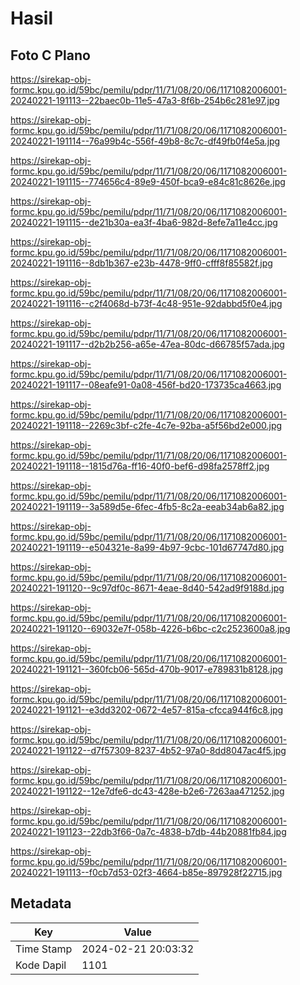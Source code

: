 # Hasil

## Foto C Plano

https://sirekap-obj-formc.kpu.go.id/59bc/pemilu/pdpr/11/71/08/20/06/1171082006001-20240221-191113--22baec0b-11e5-47a3-8f6b-254b6c281e97.jpg

https://sirekap-obj-formc.kpu.go.id/59bc/pemilu/pdpr/11/71/08/20/06/1171082006001-20240221-191114--76a99b4c-556f-49b8-8c7c-df49fb0f4e5a.jpg

https://sirekap-obj-formc.kpu.go.id/59bc/pemilu/pdpr/11/71/08/20/06/1171082006001-20240221-191115--774656c4-89e9-450f-bca9-e84c81c8626e.jpg

https://sirekap-obj-formc.kpu.go.id/59bc/pemilu/pdpr/11/71/08/20/06/1171082006001-20240221-191115--de21b30a-ea3f-4ba6-982d-8efe7a11e4cc.jpg

https://sirekap-obj-formc.kpu.go.id/59bc/pemilu/pdpr/11/71/08/20/06/1171082006001-20240221-191116--8db1b367-e23b-4478-9ff0-cfff8f85582f.jpg

https://sirekap-obj-formc.kpu.go.id/59bc/pemilu/pdpr/11/71/08/20/06/1171082006001-20240221-191116--c2f4068d-b73f-4c48-951e-92dabbd5f0e4.jpg

https://sirekap-obj-formc.kpu.go.id/59bc/pemilu/pdpr/11/71/08/20/06/1171082006001-20240221-191117--d2b2b256-a65e-47ea-80dc-d66785f57ada.jpg

https://sirekap-obj-formc.kpu.go.id/59bc/pemilu/pdpr/11/71/08/20/06/1171082006001-20240221-191117--08eafe91-0a08-456f-bd20-173735ca4663.jpg

https://sirekap-obj-formc.kpu.go.id/59bc/pemilu/pdpr/11/71/08/20/06/1171082006001-20240221-191118--2269c3bf-c2fe-4c7e-92ba-a5f56bd2e000.jpg

https://sirekap-obj-formc.kpu.go.id/59bc/pemilu/pdpr/11/71/08/20/06/1171082006001-20240221-191118--1815d76a-ff16-40f0-bef6-d98fa2578ff2.jpg

https://sirekap-obj-formc.kpu.go.id/59bc/pemilu/pdpr/11/71/08/20/06/1171082006001-20240221-191119--3a589d5e-6fec-4fb5-8c2a-eeab34ab6a82.jpg

https://sirekap-obj-formc.kpu.go.id/59bc/pemilu/pdpr/11/71/08/20/06/1171082006001-20240221-191119--e504321e-8a99-4b97-9cbc-101d67747d80.jpg

https://sirekap-obj-formc.kpu.go.id/59bc/pemilu/pdpr/11/71/08/20/06/1171082006001-20240221-191120--9c97df0c-8671-4eae-8d40-542ad9f9188d.jpg

https://sirekap-obj-formc.kpu.go.id/59bc/pemilu/pdpr/11/71/08/20/06/1171082006001-20240221-191120--69032e7f-058b-4226-b6bc-c2c2523600a8.jpg

https://sirekap-obj-formc.kpu.go.id/59bc/pemilu/pdpr/11/71/08/20/06/1171082006001-20240221-191121--360fcb06-565d-470b-9017-e789831b8128.jpg

https://sirekap-obj-formc.kpu.go.id/59bc/pemilu/pdpr/11/71/08/20/06/1171082006001-20240221-191121--e3dd3202-0672-4e57-815a-cfcca944f6c8.jpg

https://sirekap-obj-formc.kpu.go.id/59bc/pemilu/pdpr/11/71/08/20/06/1171082006001-20240221-191122--d7f57309-8237-4b52-97a0-8dd8047ac4f5.jpg

https://sirekap-obj-formc.kpu.go.id/59bc/pemilu/pdpr/11/71/08/20/06/1171082006001-20240221-191122--12e7dfe6-dc43-428e-b2e6-7263aa471252.jpg

https://sirekap-obj-formc.kpu.go.id/59bc/pemilu/pdpr/11/71/08/20/06/1171082006001-20240221-191123--22db3f66-0a7c-4838-b7db-44b20881fb84.jpg

https://sirekap-obj-formc.kpu.go.id/59bc/pemilu/pdpr/11/71/08/20/06/1171082006001-20240221-191113--f0cb7d53-02f3-4664-b85e-897928f22715.jpg


## Metadata

| Key        | Value               |
| ---------- | ------------------- |
| Time Stamp | 2024-02-21 20:03:32 |
| Kode Dapil | 1101                |



